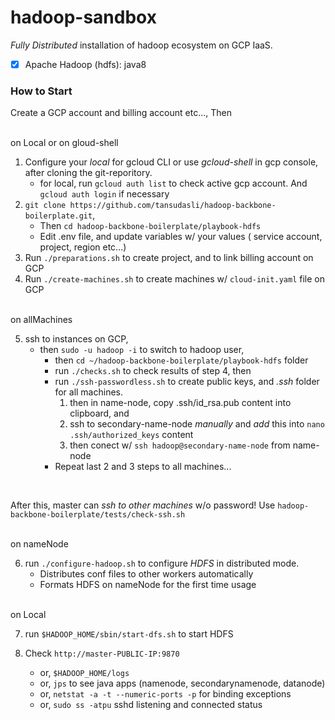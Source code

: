 # hadoop-sandbox

*Fully Distributed* installation of hadoop ecosystem on GCP IaaS.

- [x] Apache Hadoop (hdfs): java8


### How to Start

Create a GCP account and billing account etc..., Then

<br>on Local or on gloud-shell<br>

1. Configure your _local_ for gcloud CLI or use _gcloud-shell_ in gcp console, after cloning the git-reporitory.
    - for local, run `gcloud auth list` to check active gcp account. And `gcloud auth login` if necessary
2. `git clone https://github.com/tansudasli/hadoop-backbone-boilerplate.git`, 
    - Then `cd hadoop-backbone-boilerplate/playbook-hdfs`
    - Edit .env file, and update variables w/ your values ( service account, project, region etc...)
3. Run `./preparations.sh` to create project, and to link billing account on GCP
4. Run `./create-machines.sh` to create machines w/ `cloud-init.yaml` file on GCP

<br>on allMachines<br>

5. ssh to instances on GCP, 
    - then `sudo -u hadoop -i` to switch to hadoop user, 
        - then `cd ~/hadoop-backbone-boilerplate/playbook-hdfs` folder
        - run `./checks.sh` to check results of step 4, then
        - run `./ssh-passwordless.sh` to create public keys, and _.ssh_ folder for all machines.
            1. then in name-node, copy .ssh/id_rsa.pub content into clipboard, and 
            2. ssh to secondary-name-node *manually* and _add_ this into `nano .ssh/authorized_keys` content
            3. then conect w/ `ssh hadoop@secondary-name-node` from name-node
        - Repeat last 2 and 3 steps to all machines...

<br>

After this, master can _ssh to other machines_ w/o password! Use `hadoop-backbone-boilerplate/tests/check-ssh.sh`

<br>on nameNode<br>

6. run `./configure-hadoop.sh` to configure _HDFS_ in distributed mode. 
    - Distributes conf files to other workers automatically
    - Formats HDFS on nameNode for the first time usage

<br>on Local<br>

7. run `$HADOOP_HOME/sbin/start-dfs.sh` to start HDFS

8. Check `http://master-PUBLIC-IP:9870`
    - or, `$HADOOP_HOME/logs`
    - or, `jps` to see java apps (namenode, secondarynamenode, datanode)
    - or, `netstat -a -t --numeric-ports -p` for binding exceptions
    - or, `sudo ss -atpu` sshd listening and connected status
